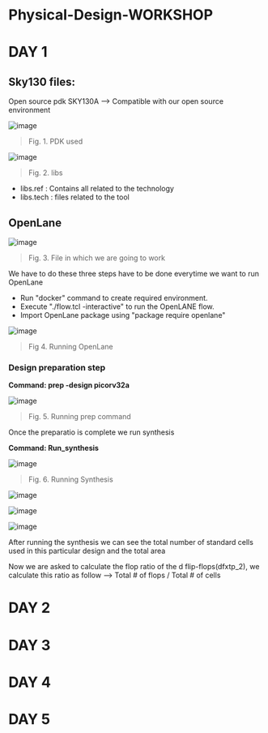 # Physical-Design-WORKSHOP
# DAY 1
## Sky130 files:
Open source pdk SKY130A --> Compatible with our open source environment

![image](https://user-images.githubusercontent.com/100744116/183268944-43029356-e4f0-46db-9922-ba08413c745c.png)
> Fig. 1. PDK used

![image](https://user-images.githubusercontent.com/100744116/183269096-e2f2a30a-a1d5-4c0c-b06d-908bf0ca48b2.png)
> Fig. 2. libs

- libs.ref : Contains all related to the technology
- libs.tech : files related to the tool

## OpenLane

![image](https://user-images.githubusercontent.com/100744116/183269233-7f20ad46-fd67-477b-bcb4-b0e3153499ce.png)
> Fig. 3. File in which we are going to work

We have to do these three steps have to be done everytime we want to run OpenLane
+ Run "docker" command to create required environment.
+ Execute "./flow.tcl -interactive" to run the OpenLANE flow.
+ Import OpenLane package using "package require openlane"

![image](https://user-images.githubusercontent.com/100744116/183269415-5a4040eb-66fe-47d1-a8cd-0dbfe3dd9efc.png)
> Fig 4. Running OpenLane

### Design preparation step
**Command: prep -design picorv32a**

![image](https://user-images.githubusercontent.com/100744116/183269596-9a9b7ab4-ab17-4517-8859-657cd46b320a.png)
> Fig. 5. Running prep command

Once the preparatio is complete we run synthesis

**Command: Run_synthesis**

![image](https://user-images.githubusercontent.com/100744116/183273299-08208c99-b65f-4678-8e02-ece8681acb06.png)
> Fig. 6. Running Synthesis

![image](https://user-images.githubusercontent.com/100744116/183273404-e43d1fcd-40d4-4a61-90fa-094337b3f32f.png)


![image](https://user-images.githubusercontent.com/100744116/183273415-964c0618-59a0-4271-94a6-c7bbc0aa7e49.png)

![image](https://user-images.githubusercontent.com/100744116/183273476-f339f2ed-d2b3-4d78-b476-ecfe14c55212.png)


After running the synthesis we can see the total number of standard cells used in this particular design and the total area

Now we are asked to calculate the flop ratio of the d flip-flops(dfxtp_2), we calculate this ratio as follow --> Total # of flops  / Total # of cells




# DAY 2
# DAY 3
# DAY 4
# DAY 5
